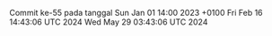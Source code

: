 Commit ke-55 pada tanggal Sun Jan 01 14:00 2023 +0100
Fri Feb 16 14:43:06 UTC 2024
Wed May 29 03:43:06 UTC 2024
